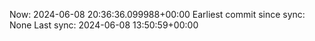 Now: 2024-06-08 20:36:36.099988+00:00 Earliest commit since sync: None Last sync: 2024-06-08 13:50:59+00:00
